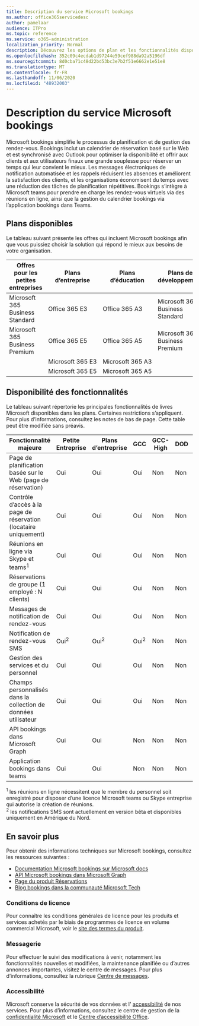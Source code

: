 ```yaml
---
title: Description du service Microsoft bookings
ms.author: office365servicedesc
author: pamelaar
audience: ITPro
ms.topic: reference
ms.service: o365-administration
localization_priority: Normal
description: Découvrez les options de plan et les fonctionnalités disponibles dans Microsoft bookings.
ms.openlocfilehash: 352c09c4ecdab1d97244e59cef988da92a5196df
ms.sourcegitcommit: 8d0cba71c48d22bd53bc3e7b2f51e6662e1e51e8
ms.translationtype: MT
ms.contentlocale: fr-FR
ms.lasthandoff: 11/06/2020
ms.locfileid: "48932003"
---
```

# <a name="microsoft-bookings-service-description"></a>Description du service Microsoft bookings

Microsoft bookings simplifie le processus de planification et de gestion des rendez-vous. Bookings inclut un calendrier de réservation basé sur le Web et est synchronisé avec Outlook pour optimiser la disponibilité et offrir aux clients et aux utilisateurs finaux une grande souplesse pour réserver un temps qui leur convient le mieux. Les messages électroniques de notification automatisée et les rappels réduisent les absences et améliorent la satisfaction des clients, et les organisations économisent du temps avec une réduction des tâches de planification répétitives. Bookings s’intègre à Microsoft teams pour prendre en charge les rendez-vous virtuels via des réunions en ligne, ainsi que la gestion du calendrier bookings via l’application bookings dans Teams.

## <a name="available-plans"></a>Plans disponibles

Le tableau suivant présente les offres qui incluent Microsoft bookings afin que vous puissiez choisir la solution qui répond le mieux aux besoins de votre organisation.

| Offres pour les petites entreprises | Plans d’entreprise | Plans d’éducation | Plans de développement |
| --- | --- | --- | --- |
| Microsoft 365 Business Standard | Office 365 E3 | Office 365 A3 | Microsoft 365 Business Standard |
| Microsoft 365 Business Premium | Office 365 E5 | Office 365 A5 | Microsoft 365 Business Premium |
|  | Microsoft 365 E3 | Microsoft 365 A3 |  |
|  | Microsoft 365 E5 | Microsoft 365 A5 |  |

## <a name="feature-availability"></a>Disponibilité des fonctionnalités

Le tableau suivant répertorie les principales fonctionnalités de livres Microsoft disponibles dans les plans. Certaines restrictions s’appliquent. Pour plus d’informations, consultez les notes de bas de page. Cette table peut être modifiée sans préavis.

| Fonctionnalité majeure | Petite Entreprise | Plans d’entreprise | GCC | GCC-High | DOD | Éducation |
| --- | --- | --- | --- | --- | --- | --- |
| Page de planification basée sur le Web (page de réservation) | Oui | Oui | Oui | Non | Non | Oui |
| Contrôle d’accès à la page de réservation (locataire uniquement) | Oui | Oui | Oui | Non | Non | Oui |
| Réunions en ligne via Skype et teams<sup>1</sup> <br/> | Oui | Oui | Oui | Non | Non | Oui |
| Réservations de groupe (1 employé : N clients) | Oui | Oui | Oui | Non | Non | Oui |
| Messages de notification de rendez-vous | Oui | Oui | Oui | Non | Non | Oui |
| Notification de rendez-vous SMS | Oui<sup>2</sup> <br/> | Oui<sup>2</sup> <br/> | Oui<sup>2</sup> <br/> | Non | Non | Oui |
| Gestion des services et du personnel | Oui | Oui | Oui | Non | Non | Oui |
| Champs personnalisés dans la collection de données utilisateur | Oui | Oui | Oui | Non | Non | Oui |
| API bookings dans Microsoft Graph | Oui | Oui | Non | Non | Non | Oui |
| Application bookings dans teams | Oui | Oui | Non | Non | Non | Oui |

<sup>1</sup> les réunions en ligne nécessitent que le membre du personnel soit enregistré pour disposer d’une licence Microsoft teams ou Skype entreprise qui autorise la création de réunions.
<br/><sup>2</sup> les notifications SMS sont actuellement en version bêta et disponibles uniquement en Amérique du Nord.

## <a name="learn-more"></a>En savoir plus

Pour obtenir des informations techniques sur Microsoft bookings, consultez les ressources suivantes :

- [Documentation Microsoft bookings sur Microsoft docs](https://docs.microsoft.com/microsoft-365/bookings/bookings-overview?view=o365-worldwide)
- [API Microsoft bookings dans Microsoft Graph](https://docs.microsoft.com/graph/api/resources/booking-api-overview?view=graph-rest-beta)
- [Page du produit Réservations](https://www.microsoft.com/microsoft-365/business/scheduling-and-booking-app)
- [Blog bookings dans la communauté Microsoft Tech](https://techcommunity.microsoft.com/t5/microsoft-bookings-blog/bg-p/Office365BusinessAppsBlog)

### <a name="licensing-terms"></a>Conditions de licence

Pour connaître les conditions générales de licence pour les produits et services achetés par le biais de programmes de licence en volume commercial Microsoft, voir le [site des termes du produit](https://www.microsoft.com/microsoft-365).

### <a name="messaging"></a>Messagerie 

Pour effectuer le suivi des modifications à venir, notamment les fonctionnalités nouvelles et modifiées, la maintenance planifiée ou d’autres annonces importantes, visitez le centre de messages. Pour plus d’informations, consultez la rubrique [Centre de messages](https://docs.microsoft.com/microsoft-365/admin/manage/message-center).

### <a name="accessibility"></a>Accessibilité

Microsoft conserve la sécurité de vos données et l' [accessibilité](https://www.microsoft.com/trust-center/compliance/accessibility) de nos services. Pour plus d’informations, consultez le centre de gestion de la [confidentialité Microsoft](https://www.microsoft.com/trust-center) et le [Centre d’accessibilité Office](https://support.office.com/article/ecab0fcf-d143-4fe8-a2ff-6cd596bddc6d).
